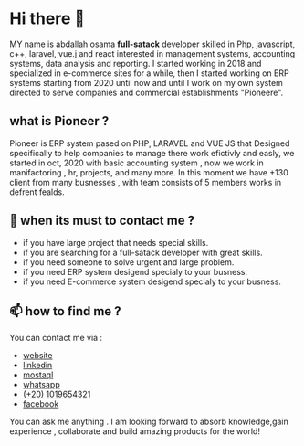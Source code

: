  <h1>Hi there 👋</h1>

MY name is abdallah osama <strong>full-satack</strong> developer skilled  in Php, javascript, c++, laravel, vue.j and react interested in  management systems, accounting systems, data analysis and reporting. I started working in 2018 and specialized in e-commerce sites for a while, then I started working on ERP systems starting from 2020 until now and until  I work on my own system directed to serve companies and commercial establishments "Pioneere".


<h2>what is Pioneer ? </h2>

Pioneer is ERP system pased on PHP, LARAVEL and VUE JS that Designed specifically to help companies to manage there work efictivly and easly, we started in oct, 2020 with basic accounting system , now we work in manifactoring , hr, projects, and many more.
In this moment we have +130 client from many busnesses , with team consists of 5 members works in defrent fealds.


<h2> 💬 when its must to contact me ?</h2>

<ul>
 
 <li>if you have large project that needs special skills.</li>
 <li>if you are searching for a full-satack developer with great skills.</li>
 <li>if you need someone to solve urgent and large problem.</li>
 <li>if you need ERP system desigend specialy to your busness.</li>
 <li>if you need E-commerce system desigend specialy  to your busness.</li>
</ul>

<h2> 📫 how to find me ?</h2>

You can contact me via :

<ul>
  <li>
   <a href="https://abdllahosama.github.io" target="_blank">
    website
   </a>
  </li>
 <li>
  <a href="https://www.linkedin.com/in/abdallahosama/" target="_blank">
   linkedin
  </a>
 </li>
 <li>
 <a href="https://mostaql.com/u/a_allh" target="_blank">
   mostaql
 </a>
 </li>
 <li>
  <a href="https://wa.me/01019654321" target="_blank">
   whatsapp
  </a>
 </li>
 <li>
  <a href="#">
   (+20) 1019654321
  </a>
 </li>
 <li>
  <a href="https://www.facebook.com/a.allh123"  target="_blank">
   facebook
  </a>
 </li>
 
</ul>

You can ask me anything . I am looking forward to absorb knowledge,gain experience , collaborate and build amazing products for the world!

